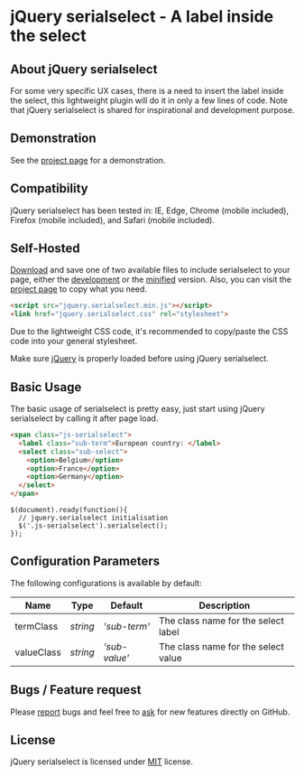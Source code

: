 # jQuery serialselect - A label inside the select

## About jQuery serialselect
For some very specific UX cases, there is a need to insert the label inside the select, this lightweight plugin will do it in only a few lines of code. Note that jQuery serialselect is shared for inspirational and development purpose.


## Demonstration
See the [project page](https://github.meunierkevin.com/jquery-serialselect/) for a demonstration.


## Compatibility
jQuery serialselect has been tested in: IE, Edge, Chrome (mobile included), Firefox (mobile included), and Safari (mobile included).


## Self-Hosted
[Download](https://github.com/kevinmeunier/jquery-serialselect/archive/master.zip) and save one of two available files to include serialselect to your page, either the [development](https://github.com/kevinmeunier/jquery-serialselect/blob/main/dist/jquery.serialselect.js) or the [minified](https://github.com/kevinmeunier/jquery-serialselect/blob/main/dist/jquery.serialselect.min.js) version. Also, you can visit the [project page](https://github.meunierkevin.com/jquery-serialselect/) to copy what you need.
```HTML
<script src="jquery.serialselect.min.js"></script>
<link href="jquery.serialselect.css" rel="stylesheet">
```
Due to the lightweight CSS code, it's recommended to copy/paste the CSS code into your general stylesheet.

Make sure [jQuery](http://jquery.com) is properly loaded before using jQuery serialselect. 


## Basic Usage
The basic usage of serialselect is pretty easy, just start using jQuery serialselect by calling it after page load.
```HTML
<span class="js-serialselect">
  <label class="sub-term">European country: </label>
  <select class="sub-select">
    <option>Belgium</option>
    <option>France</option>
    <option>Germany</option>
  </select>
</span>
```
```JS
$(document).ready(function(){
  // jquery.serialselect initialisation
  $('.js-serialselect').serialselect();
});
```

  
## Configuration Parameters
The following configurations is available by default:

Name               | Type       | Default                             | Description
------------------ | ---------- | ----------------------------------- | -----------
termClass          | *string*   | *'sub-term'*                        | The class name for the select label
valueClass         | *string*   | *'sub-value'*                       | The class name for the select value


## Bugs / Feature request
Please [report](http://github.com/kevinmeunier/jquery-serialselect/issues) bugs and feel free to [ask](http://github.com/kevinmeunier/jquery-serialselect/issues) for new features directly on GitHub.


## License
jQuery serialselect is licensed under [MIT](http://www.opensource.org/licenses/mit-license.php) license.
